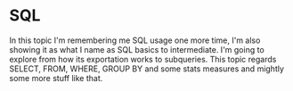 # SQL
In this topic I'm remembering me SQL usage one more time, I'm also showing it as what I name as SQL basics to intermediate. I'm going to explore from how its exportation works to subqueries. This topic regards SELECT, FROM, WHERE, GROUP BY and some stats measures and mightly some more stuff like that. 
